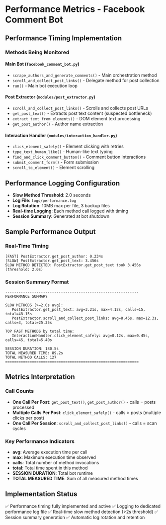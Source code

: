 # Performance Metrics - Facebook Comment Bot

## Performance Timing Implementation

### Methods Being Monitored

#### Main Bot (`facebook_comment_bot.py`)
- `scrape_authors_and_generate_comments()` - Main orchestration method
- `scroll_and_collect_post_links()` - Delegate method for post collection  
- `run()` - Main bot execution loop

#### Post Extractor (`modules/post_extractor.py`)
- `scroll_and_collect_post_links()` - Scrolls and collects post URLs
- `get_post_text()` - Extracts post text content (suspected bottleneck)
- `extract_text_from_elements()` - DOM element text processing
- `get_post_author()` - Author name extraction

#### Interaction Handler (`modules/interaction_handler.py`)
- `click_element_safely()` - Element clicking with retries
- `type_text_human_like()` - Human-like text typing
- `find_and_click_comment_button()` - Comment button interactions
- `submit_comment_form()` - Form submission
- `scroll_to_element()` - Element scrolling

## Performance Logging Configuration

- **Slow Method Threshold**: 2.0 seconds
- **Log File**: `logs/performance.log`
- **Log Rotation**: 10MB max per file, 3 backup files
- **Real-time Logging**: Each method call logged with timing
- **Session Summary**: Generated at bot shutdown

## Sample Performance Output

### Real-Time Timing
```
[FAST] PostExtractor.get_post_author: 0.234s
[SLOW] PostExtractor.get_post_text: 3.456s
SLOW METHOD DETECTED: PostExtractor.get_post_text took 3.456s (threshold: 2.0s)
```

### Session Summary Format
```
------------------------------------------------------------
PERFORMANCE SUMMARY  
------------------------------------------------------------
SLOW METHODS (>=2.0s avg):
   PostExtractor.get_post_text: avg=3.21s, max=4.12s, calls=15, total=48.15s
   PostExtractor.scroll_and_collect_post_links: avg=8.45s, max=12.3s, calls=3, total=25.35s

TOP FAST METHODS by total time:
   InteractionHandler.click_element_safely: avg=0.12s, max=0.45s, calls=45, total=5.40s

SESSION DURATION: 180.5s
TOTAL MEASURED TIME: 89.2s  
TOTAL METHOD CALLS: 127
============================================================
```

## Metrics Interpretation

### Call Counts
- **One Call Per Post**: `get_post_text()`, `get_post_author()` - calls = posts processed
- **Multiple Calls Per Post**: `click_element_safely()` - calls > posts (multiple clicks per post)
- **One Call Per Session**: `scroll_and_collect_post_links()` - calls = scan cycles

### Key Performance Indicators
- **avg**: Average execution time per call
- **max**: Maximum execution time observed
- **calls**: Total number of method invocations
- **total**: Total time spent in this method
- **SESSION DURATION**: Total bot runtime
- **TOTAL MEASURED TIME**: Sum of all measured method times

## Implementation Status
✅ Performance timing fully implemented and active
✅ Logging to dedicated performance log file
✅ Real-time slow method detection (>2s threshold)
✅ Session summary generation
✅ Automatic log rotation and retention